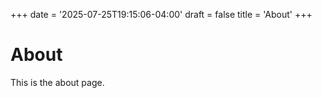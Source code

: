+++
date = '2025-07-25T19:15:06-04:00'
draft = false
title = 'About'
+++
# About

This is the about page.